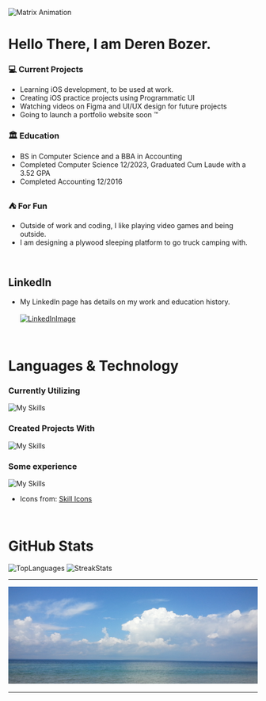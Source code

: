 <!--
![Junior Developer](https://raw.githubusercontent.com/DerenB/DerenB/main/Banner_Picture.jpg)
-->

![Matrix Animation](https://raw.githubusercontent.com/DerenB/DerenB/main/MatrixRectangleRegular.gif)

# Hello There, I am Deren Bozer.



### :computer: Current Projects

- Learning iOS development, to be used at work.
- Creating iOS practice projects using Programmatic UI
- Watching videos on Figma and UI/UX design for future projects
- Going to launch a portfolio website soon :tm:

### :classical_building: Education

- BS in Computer Science and a BBA in Accounting
- Completed Computer Science 12/2023, Graduated Cum Laude with a 3.52 GPA
- Completed Accounting 12/2016 

### :tent: For Fun

- Outside of work and coding, I like playing video games and being outside.
- I am designing a plywood sleeping platform to go truck camping with.

<br>

## LinkedIn

- My LinkedIn page has details on my work and education history. <br> <br>
[![LinkedInImage](https://img.shields.io/badge/LinkedIn-0077B5?style=for-the-badge&logo=linkedin&logoColor=white)](https://www.linkedin.com/in/deren-bozer/)

<br>

# Languages & Technology 

### Currently Utilizing

![My Skills](https://skillicons.dev/icons?i=swift,figma,py,vscode,md,github&perline=6)

### Created Projects With

![My Skills](https://skillicons.dev/icons?i=fastapi,flask,cs,dotnet,java,php,mongodb,mysql,js,react,tailwind,bootstrap&perline=6)

### Some experience

![My Skills](https://skillicons.dev/icons?i=docker,django,cpp,c,sqlite,unity&perline=6)

- Icons from: [Skill Icons](https://skillicons.dev)

<br>

# GitHub Stats

<img alt="TopLanguages" width="500px" src="https://github-readme-stats.vercel.app/api/top-langs/?username=DerenB&layout=compact&langs_count=8"/>
<img alt="StreakStats" width="500px" src="https://github-readme-streak-stats.herokuapp.com/?user=DerenB"/>

---
![web Developer](https://raw.githubusercontent.com/DerenB/DerenB/main/Banner_Picture.jpg)

---
